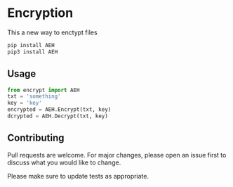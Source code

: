 # Encryption
This a new way to enctypt files 

```bash
pip install AEH
pip3 install AEH
```

## Usage

```python
from encrypt import AEH
txt = 'something'
key = 'key'
encrypted = AEH.Encrypt(txt, key)
dcrypted = AEH.Decrypt(txt, key)
```

## Contributing
Pull requests are welcome. For major changes, please open an issue first to discuss what you would like to change.

Please make sure to update tests as appropriate.
